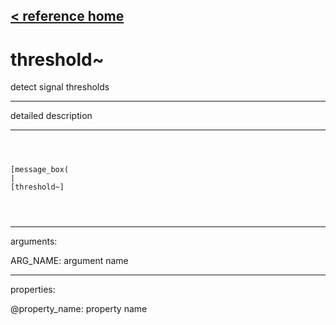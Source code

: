 [< reference home](ceammc_lib.html)
---

# threshold~


detect signal thresholds

---

detailed description
<br>


---


```



[message_box(                                 
|
[threshold~]


            
```

---
arguments:

ARG_NAME: argument name<br>

---
properties:

@property_name: property name<br>

